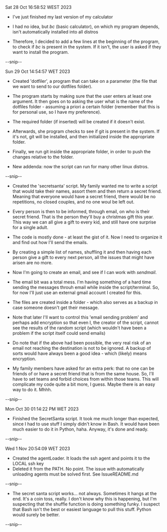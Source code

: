 Sat 28 Oct 16:58:52 WEST 2023
- I've just finished my last version of my calculator

- I had no idea, but *bc* (basic calculator), on which my program depends,
isn't automatically installed into all distros

- Therefore, I decided to add a few lines at the beginning of the program,
to check if *bc* is present in the system. If it isn't, the user is asked
if they want to install the program.

--snip--

Sun 29 Oct 14:54:57 WET 2023
- Created 'dotfiler', a program that can take on a parameter (the file
that we want to send to our dotfiles folder).

- The program starts by making sure that the user enters at least one 
argument. It then goes on to asking the user what is the name of the
dotfiles folder - assuming a priori a certain folder (remember that this
is for personal use, so I have my preference).

- The required folder (if inserted) will be created if it doesn't exist.

- Afterwards, she program checks to see if git is present in the system.
  If it's not, git will be installed, and then initialized inside the
  appropriate folder.

- Finally, we run git inside the appropriate folder, in order to push the changes relative to the folder.

- New addenda: now the script can run for many other linux distros.

--snip--

- Created the 'secretsanta' script. My family wanted me to write a script that would take their names,
assort them and then return a secret friend. Meaning that everyone would have a secret friend, there would
be no repetitions, no closed couples, and no one woul be left out.

- Every person is then to be informed, through email, on who is their secret friend. That is the person
they'll buy a christmas gift this year. This way we can all give a gift to every kid, and still have one 
surprise for a single adult.

- The code is mostly done - at least the gist of it. Now I need to organize it and find out how I'll
send the emails.

- By creating a simple list of names, shuffling it and then having each person give a gift to every next 
person, all the issues that might have arisen are no more.

- Now I'm going to create an email, and see if I can work with *sendmail*.

- The email bit was a total mess. I'm having something of a hard time sending the messages throuh email
while inside the script/terminal. So, for now I'll just use an external gmail account I created for this.

- The files are created inside a folder - which also serves as a backup in case someone doesn't get their
message.

- Note that later I'll want to control this 'email sending problem' and perhaps add encryption so that
even I, the creator of the script, cannot see the results of the random script (which wouldn't have been
a problem if the script itself could send emails)

- Do note that if the above had been possible, the very real risk of an email not reaching the destination
is not to be ignored. A backup of sorts would have always been a good idea - which (likely) means
encryption.

- My family members have asked for an extra perk: that no one can be friends of or have a secret friend
that is from the same house. So, I'll have to set teams and forbid choices from within those teams.
This will complicate my code quite a bit more, I guess. Maybe there is an easy way to do it. Mhhh.

--snip--

Mon Oct 30 01:14:22 PM WET 2023
- Finished the SecretSanta script. It took me much longer than expected, since I had to use stuff I simply 
didn't know in Bash. It would have been much easier to do it in Python, haha. Anyway, it's done and ready.

--snip--

Wed  1 Nov 20:54:09 WET 2023

- Created the agentLoader. It loads the ssh agent and points it to the LOCAL ssh key
- Deleted it from the PATH. No point. The issue with automatically unloading agents must be solved first.
See IssueREADME.md

--snip--

- The secret santa script works... not always. Sometimes it hangs at the end. It's a coin toss, really.
I don't know why this is happening, but I'm suspecting that the shuffle function is doing something funky.
I suspect that Bash isn't the best or easiest language to pull this stuff. Python would surely be better.

--snip--
